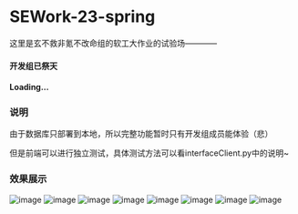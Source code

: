 # SEWork-23-spring
这里是玄不救非氪不改命组的软工大作业的试验场————
#### 开发组已祭天
#### Loading...
### 说明
由于数据库只部署到本地，所以完整功能暂时只有开发组成员能体验（悲）<p>
但是前端可以进行独立测试，具体测试方法可以看interfaceClient.py中的说明~
### 效果展示
![image](https://github.com/KyoiLin/SEWork-23-spring/blob/master/pic/1.jpg)
![image](https://github.com/KyoiLin/SEWork-23-spring/blob/master/pic/2.jpg)
![image](https://github.com/KyoiLin/SEWork-23-spring/blob/master/pic/3.jpg)
![image](https://github.com/KyoiLin/SEWork-23-spring/blob/master/pic/4.jpg)
![image](https://github.com/KyoiLin/SEWork-23-spring/blob/master/pic/5.jpg)
![image](https://github.com/KyoiLin/SEWork-23-spring/blob/master/pic/6.png)
![image](https://github.com/KyoiLin/SEWork-23-spring/blob/master/pic/7.png)
![image](https://github.com/KyoiLin/SEWork-23-spring/blob/master/pic/8.png)
